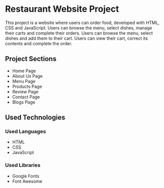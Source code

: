 <h1>Restaurant Website Project</h1>

<p>This project is a website where users can order food, developed with HTML, CSS and JavaScript. Users can browse the menu, select dishes, manage their carts and complete their orders. Users can browse the menu, select dishes and add them to their cart.
Users can view their cart, correct its contents and complete the order.</p>

<h2>Project Sections</h2>

<ul>
  <li>Home Page</li>
  <li>About Us Page</li>
  <li>Menu Page</li>
  <li>Products Page</li>
  <li>Review Page</li>
  <li>Contact Page</li>
  <li>Blogs Page</li>
</ul>

<h2>Used Technologies</h2>

<h3>Used Languages</h3>

<ul>
  <li>HTML</li>
  <li>CSS</li>
  <li>JavaScript</li>
</ul>

<h3>Used Libraries</h3>

<ul>
  <li>Google Fonts</li>
  <li>Font Awesome</li>
</ul>


